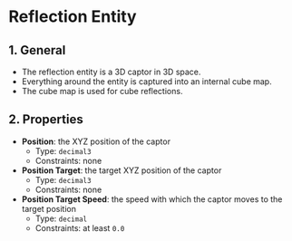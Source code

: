 # Reflection Entity

## 1. General

- The reflection entity is a 3D captor in 3D space.
- Everything around the entity is captured into an internal cube map.
- The cube map is used for cube reflections.

## 2. Properties

- **Position**: the XYZ position of the captor
  - Type: `decimal3`
  - Constraints: none
- **Position Target**: the target XYZ position of the captor
  - Type: `decimal3`
  - Constraints: none
- **Position Target Speed**: the speed with which the captor moves to the target position
  - Type: `decimal`
  - Constraints: at least `0.0`
